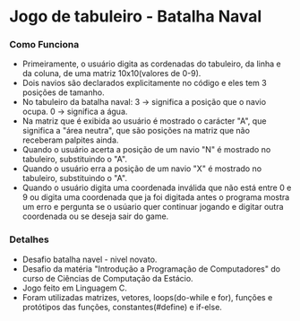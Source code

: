 # Jogo de tabuleiro - Batalha Naval

### Como Funciona
- Primeiramente, o usuário digita as cordenadas do tabuleiro, da linha e da coluna, de uma matriz 10x10(valores de 0-9).
- Dois navios são declarados explicitamente no código e eles tem 3 posições de tamanho.
- No tabuleiro da batalha naval:
   3 -> significa a posição que o navio ocupa.
   0 -> significa a água.
- Na matriz que é exibida ao usuário é mostrado o carácter "A", que significa a "área neutra", que são posições na matriz que não receberam palpites ainda.
- Quando o usuário acerta a posição de um navio "N" é mostrado no tabuleiro, substituindo o "A".
- Quando o usuário erra a posição de um navio "X" é mostrado no tabuleiro, substituindo o "A".
- Quando o usuário digita uma coordenada inválida que não está entre 0 e 9 ou digita uma coordenada que ja foi digitada antes o programa mostra um erro e pergunta se o usúario quer continuar jogando e digitar outra coordenada ou se deseja sair do game. 

### Detalhes
- Desafio batalha navel - nivel novato.
- Desafio da matéria "Introdução a Programação de Computadores" do curso de Ciências de Computação da Estácio.
- Jogo feito em Linguagem C.
- Foram utilizadas matrizes, vetores, loops(do-while e for), funções e protótipos das funções, constantes(#define) e if-else.
